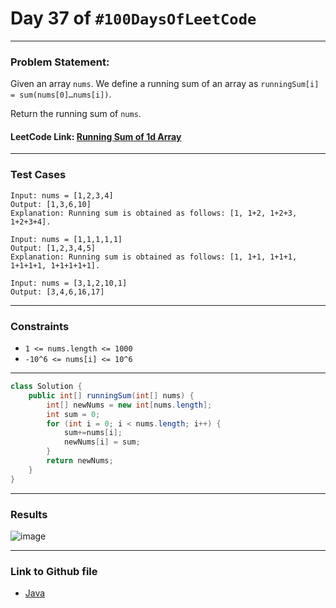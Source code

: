 # Day 37 of `#100DaysOfLeetCode`

___
### Problem Statement:  
Given an array `nums`. We define a running sum of an array as `runningSum[i] = sum(nums[0]…nums[i])`.

Return the running sum of `nums`.


#### LeetCode Link: [Running Sum of 1d Array](https://leetcode.com/problems/running-sum-of-1d-array/description/)
___


### Test Cases
```
Input: nums = [1,2,3,4]
Output: [1,3,6,10]
Explanation: Running sum is obtained as follows: [1, 1+2, 1+2+3, 1+2+3+4].
```
```
Input: nums = [1,1,1,1,1]
Output: [1,2,3,4,5]
Explanation: Running sum is obtained as follows: [1, 1+1, 1+1+1, 1+1+1+1, 1+1+1+1+1].
```
```
Input: nums = [3,1,2,10,1]
Output: [3,4,6,16,17]
```
___

### Constraints 
* `1 <= nums.length <= 1000`
* `-10^6 <= nums[i] <= 10^6`

___
```java
class Solution {
    public int[] runningSum(int[] nums) {
        int[] newNums = new int[nums.length];
        int sum = 0;
        for (int i = 0; i < nums.length; i++) {
            sum+=nums[i];
            newNums[i] = sum;
        }
        return newNums;
    }
}
```
___
### Results
![image](https://user-images.githubusercontent.com/31382363/207141939-05dd0b29-fbeb-4bfc-a703-0cdbc54da7cf.png)

___

### Link to Github file  
* [Java](https://github.com/studentdevelops/100DaysOfLeetCode/blob/e20a20adb373c76fdcbf081eda64ce1f6d9b5deb/Day37_Running_Sum_Of_1D_Array/code.java)
